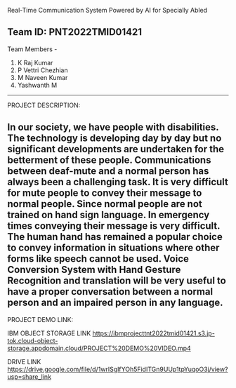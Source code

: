 Real-Time Communication System Powered by AI for Specially Abled 


Team ID:  PNT2022TMID01421                    
----------------------------------------------------------------------------------------------------------------------------
Team Members - 
1. K Raj Kumar
2. P Vettri Chezhian 
3. M Naveen Kumar
4. Yashwanth M
----------------------------------------------------------------------------------------------------------------------------

PROJECT DESCRIPTION:

In our society, we have people with disabilities. The technology is developing day by day but no significant developments
are undertaken for the betterment of these people. Communications between deaf-mute and a normal person has always been
a challenging task. It is very difficult for mute people to convey their message to normal people. Since normal people are
not trained on hand sign language. In emergency times conveying their message is very difficult. The human hand has remained
a popular choice to convey information in situations where other forms like speech cannot be used. Voice Conversion 
System with Hand Gesture Recognition and translation will be very useful to have a proper conversation between a normal 
person and an impaired person in any language.
------------------------------------------------------------------------------------------------------------------------
PROJECT DEMO LINK:

IBM OBJECT STORAGE LINK
https://ibmprojecttnt2022tmid01421.s3.jp-tok.cloud-object-storage.appdomain.cloud/PROJECT%20DEMO%20VIDEO.mp4 

DRIVE LINK 
https://drive.google.com/file/d/1wrISglfYOh5FidITGn9UUp1tpYuqoO3j/view?usp=share_link
